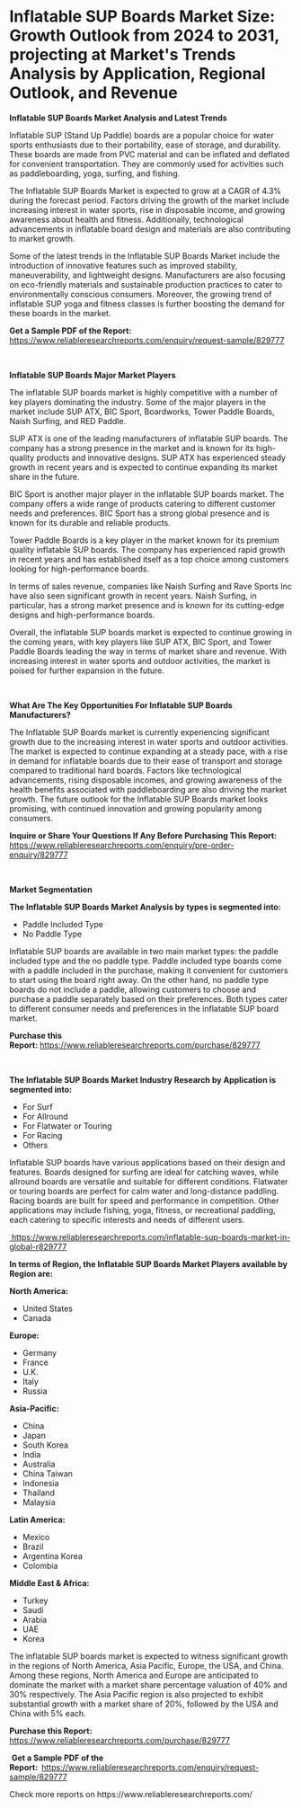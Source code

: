 <p><h1>Inflatable SUP Boards Market Size: Growth Outlook from 2024 to 2031, projecting at Market's Trends Analysis by Application, Regional Outlook, and Revenue</h1></p><p><strong>Inflatable SUP Boards Market Analysis and Latest Trends</strong></p>
<p><p>Inflatable SUP (Stand Up Paddle) boards are a popular choice for water sports enthusiasts due to their portability, ease of storage, and durability. These boards are made from PVC material and can be inflated and deflated for convenient transportation. They are commonly used for activities such as paddleboarding, yoga, surfing, and fishing.</p><p>The Inflatable SUP Boards Market is expected to grow at a CAGR of 4.3% during the forecast period. Factors driving the growth of the market include increasing interest in water sports, rise in disposable income, and growing awareness about health and fitness. Additionally, technological advancements in inflatable board design and materials are also contributing to market growth.</p><p>Some of the latest trends in the Inflatable SUP Boards Market include the introduction of innovative features such as improved stability, maneuverability, and lightweight designs. Manufacturers are also focusing on eco-friendly materials and sustainable production practices to cater to environmentally conscious consumers. Moreover, the growing trend of inflatable SUP yoga and fitness classes is further boosting the demand for these boards in the market.</p></p>
<p><strong>Get a Sample PDF of the Report:&nbsp;</strong> <a href="https://www.reliableresearchreports.com/enquiry/request-sample/829777">https://www.reliableresearchreports.com/enquiry/request-sample/829777</a></p>
<p>&nbsp;</p>
<p><strong>Inflatable SUP Boards Major Market Players</strong></p>
<p><p>The inflatable SUP boards market is highly competitive with a number of key players dominating the industry. Some of the major players in the market include SUP ATX, BIC Sport, Boardworks, Tower Paddle Boards, Naish Surfing, and RED Paddle.</p><p>SUP ATX is one of the leading manufacturers of inflatable SUP boards. The company has a strong presence in the market and is known for its high-quality products and innovative designs. SUP ATX has experienced steady growth in recent years and is expected to continue expanding its market share in the future.</p><p>BIC Sport is another major player in the inflatable SUP boards market. The company offers a wide range of products catering to different customer needs and preferences. BIC Sport has a strong global presence and is known for its durable and reliable products.</p><p>Tower Paddle Boards is a key player in the market known for its premium quality inflatable SUP boards. The company has experienced rapid growth in recent years and has established itself as a top choice among customers looking for high-performance boards.</p><p>In terms of sales revenue, companies like Naish Surfing and Rave Sports Inc have also seen significant growth in recent years. Naish Surfing, in particular, has a strong market presence and is known for its cutting-edge designs and high-performance boards.</p><p>Overall, the inflatable SUP boards market is expected to continue growing in the coming years, with key players like SUP ATX, BIC Sport, and Tower Paddle Boards leading the way in terms of market share and revenue. With increasing interest in water sports and outdoor activities, the market is poised for further expansion in the future.</p></p>
<p>&nbsp;</p>
<p><strong>What Are The Key Opportunities For Inflatable SUP Boards Manufacturers?</strong></p>
<p><p>The Inflatable SUP Boards market is currently experiencing significant growth due to the increasing interest in water sports and outdoor activities. The market is expected to continue expanding at a steady pace, with a rise in demand for inflatable boards due to their ease of transport and storage compared to traditional hard boards. Factors like technological advancements, rising disposable incomes, and growing awareness of the health benefits associated with paddleboarding are also driving the market growth. The future outlook for the Inflatable SUP Boards market looks promising, with continued innovation and growing popularity among consumers.</p></p>
<p><strong>Inquire or Share Your Questions If Any Before Purchasing This Report:</strong> <a href="https://www.reliableresearchreports.com/enquiry/pre-order-enquiry/829777">https://www.reliableresearchreports.com/enquiry/pre-order-enquiry/829777</a></p>
<p>&nbsp;</p>
<p><strong>Market Segmentation</strong></p>
<p><strong>The Inflatable SUP Boards Market Analysis by types is segmented into:</strong></p>
<p><ul><li>Paddle Included Type</li><li>No Paddle Type</li></ul></p>
<p><p>Inflatable SUP boards are available in two main market types: the paddle included type and the no paddle type. Paddle included type boards come with a paddle included in the purchase, making it convenient for customers to start using the board right away. On the other hand, no paddle type boards do not include a paddle, allowing customers to choose and purchase a paddle separately based on their preferences. Both types cater to different consumer needs and preferences in the inflatable SUP board market.</p></p>
<p><strong>Purchase this Report:&nbsp;</strong><a href="https://www.reliableresearchreports.com/purchase/829777">https://www.reliableresearchreports.com/purchase/829777</a></p>
<p>&nbsp;</p>
<p><strong>The Inflatable SUP Boards Market Industry Research by Application is segmented into:</strong></p>
<p><ul><li>For Surf</li><li>For Allround</li><li>For Flatwater or Touring</li><li>For Racing</li><li>Others</li></ul></p>
<p><p>Inflatable SUP boards have various applications based on their design and features. Boards designed for surfing are ideal for catching waves, while allround boards are versatile and suitable for different conditions. Flatwater or touring boards are perfect for calm water and long-distance paddling. Racing boards are built for speed and performance in competition. Other applications may include fishing, yoga, fitness, or recreational paddling, each catering to specific interests and needs of different users.</p></p>
<p><a href="https://www.reliableresearchreports.com/inflatable-sup-boards-market-in-global-r829777">&nbsp;https://www.reliableresearchreports.com/inflatable-sup-boards-market-in-global-r829777</a></p>
<p><strong>In terms of Region, the Inflatable SUP Boards Market Players available by Region are:</strong></p>
<p>
    <p> <strong> North America: </strong>
        <ul>
            <li>United States</li>
            <li>Canada</li>
        </ul>
        </p> 
    <p> <strong> Europe: </strong>
        <ul>
            <li>Germany</li>
            <li>France</li>
            <li>U.K.</li>
            <li>Italy</li>
            <li>Russia</li>
        </ul>
        </p> 
    <p> <strong> Asia-Pacific: </strong>
        <ul>
            <li>China</li>
            <li>Japan</li>
            <li>South Korea</li>
            <li>India</li>
            <li>Australia</li>
            <li>China Taiwan</li>
            <li>Indonesia</li>
            <li>Thailand</li>
            <li>Malaysia</li>
        </ul>
        </p> 
    <p> <strong> Latin America: </strong>
        <ul>
            <li>Mexico</li>
            <li>Brazil</li>
            <li>Argentina Korea</li>
            <li>Colombia</li>
        </ul>
        </p> 
    <p> <strong> Middle East & Africa: </strong>
        <ul>
            <li>Turkey</li>
            <li>Saudi</li>
            <li>Arabia</li>
            <li>UAE</li>
            <li>Korea</li>
        </ul>
    </p>
    </p>
<p><p>The inflatable SUP boards market is expected to witness significant growth in the regions of North America, Asia Pacific, Europe, the USA, and China. Among these regions, North America and Europe are anticipated to dominate the market with a market share percentage valuation of 40% and 30% respectively. The Asia Pacific region is also projected to exhibit substantial growth with a market share of 20%, followed by the USA and China with 5% each.</p></p>
<p><strong>Purchase this Report: </strong><a href="https://www.reliableresearchreports.com/purchase/829777">https://www.reliableresearchreports.com/purchase/829777</a></p>
<p>&nbsp;<strong>Get a Sample PDF of the Report:&nbsp;&nbsp;</strong><a href="https://www.reliableresearchreports.com/enquiry/request-sample/829777">https://www.reliableresearchreports.com/enquiry/request-sample/829777</a></p>
<p><strong></strong></p>
<p>Check more reports on https://www.reliableresearchreports.com/</p>